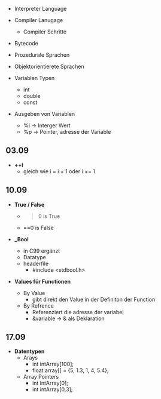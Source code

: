 - Interpreter Language
- Compiler Lanugage
    - Compiler Schritte
- Bytecode

- Prozedurale Sprachen
- Objektorientierete Sprachen

- Variablen Typen
    - int
    - double
    - const

- Ausgeben von Variablen
    - %i -> Interger Wert
    - %p -> Pointer, adresse der Variable

## 03.09
- **++i**
    - gleich wie i = i + 1 oder i += 1

## 10.09
- **True / False**
    - >0 is True
    - ==0 is False

- **_Bool**
    - in C99 ergänzt
    - Datatype
    - headerfile
        - #include <stdbool.h>

- **Values für Functionen**
    - By Value
        - gibt direkt den Value in der Definiton der Function
    - By Refrence
        - Referenziert die adresse der variabel
        - &variable -> & als Deklaration

## 17.09
- **Datentypen**
    - Arays
        - int intArray[100];
        - float array[] = {5, 1.3, 1, 4, 5.4};
    - Array Pointers
        - int intArray[0];
        - int intArray[0,3];